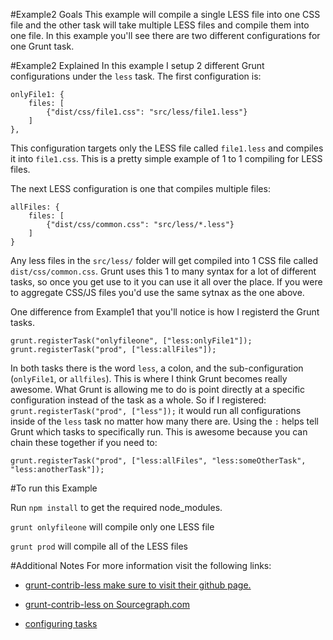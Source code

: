 #Example2 Goals
This example will compile a single LESS file into one CSS file and the other task will take multiple LESS files and compile them into one file. In this example you'll see there are two different configurations for one Grunt task.

#Example2 Explained
In this example I setup 2 different Grunt configurations under the `less` task. 
The first configuration is:

	onlyFile1: {
		files: [
			{"dist/css/file1.css": "src/less/file1.less"}
		]
	},

This configuration targets only the LESS file called `file1.less` and compiles it into `file1.css`. This is a pretty simple example of 1 to 1 compiling for LESS files.

The next LESS configuration is one that compiles multiple files:

	allFiles: {
		files: [
			{"dist/css/common.css": "src/less/*.less"}
		]
	}

Any less files in the `src/less/` folder will get compiled into 1 CSS file called `dist/css/common.css`. Grunt uses this 1 to many syntax for a lot of different tasks, so once you get use to it you can use it all over the place. If you were to aggregate CSS/JS files you'd use the same sytnax as the one above.

One difference from Example1 that you'll notice is how I registerd the Grunt tasks.

	grunt.registerTask("onlyfileone", ["less:onlyFile1"]);
	grunt.registerTask("prod", ["less:allFiles"]);

In both tasks there is the word `less`, a colon, and the sub-configuration (`onlyFile1`, or `allfiles`). This is where I think Grunt becomes really awesome. What Grunt is allowing me to do is point directly at a specific configuration instead of the task as a whole. So if I registered: `grunt.registerTask("prod", ["less"]);` it would run all configurations inside of the `less` task no matter how many there are. Using the `:` helps tell Grunt which tasks to specifically run. This is awesome because you can chain these together if you need to:

	grunt.registerTask("prod", ["less:allFiles", "less:someOtherTask", "less:anotherTask"]);

#To run this Example

Run `npm install` to get the required node_modules.

`grunt onlyfileone` will compile only one LESS file

`grunt prod` will compile all of the LESS files

#Additional Notes
For more information visit the following links:

* [grunt-contrib-less make sure to visit their github page.](https://github.com/gruntjs/grunt-contrib-less)

* [grunt-contrib-less on Sourcegraph.com](http://sourcegraph.com/github.com/gruntjs/grunt-contrib-less)

* [configuring tasks](http://gruntjs.com/configuring-tasks)